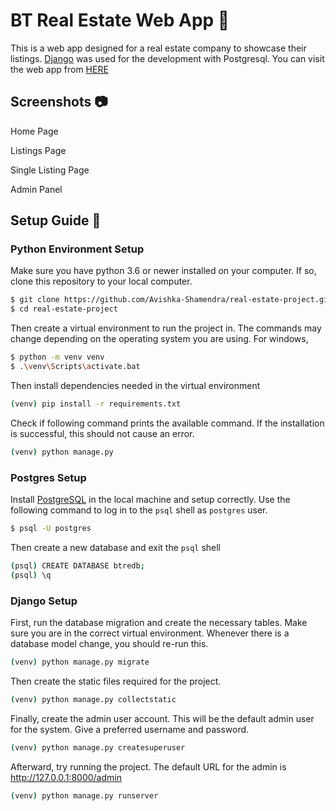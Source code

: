 # BT Real Estate Web App :house_with_garden:

This is a web app designed for a real estate company to showcase their listings. [Django](https://www.djangoproject.com/) was used for the development with Postgresql. You can visit the web app from [HERE](http://167.172.155.174/)

## Screenshots :camera:

Home Page

Listings Page

Single Listing Page

Admin Panel

## Setup Guide :raised_hands:

### Python Environment Setup 

Make sure you have python 3.6 or newer installed on your computer. If so, clone this repository to your local computer.

```bash
$ git clone https://github.com/Avishka-Shamendra/real-estate-project.git
$ cd real-estate-project
```

Then create a virtual environment to run the project in. The commands may change depending on the operating system you are using. For windows,

```bash
$ python -m venv venv
$ .\venv\Scripts\activate.bat
```

Then install dependencies needed in the virtual environment

```bash
(venv) pip install -r requirements.txt 
```

Check if following command prints the available command. If the installation is successful, this should not cause an error.

```bash
(venv) python manage.py
```

### Postgres Setup

Install [PostgreSQL](https://www.postgresql.org/) in the local machine and setup correctly. Use the following command to log in to the `psql` shell as `postgres` user.

```bash
$ psql -U postgres
```
Then create a new database and exit the `psql` shell

```bash
(psql) CREATE DATABASE btredb;
(psql) \q
```
### Django Setup

First, run the database migration and create the necessary tables. Make sure you are in the correct virtual environment. Whenever there is a database model change, you should re-run this.

```bash
(venv) python manage.py migrate
```
Then create the static files required for the project.

```bash
(venv) python manage.py collectstatic
```

Finally, create the admin user account. This will be the default admin user for the system. Give a preferred username and password.

```bash
(venv) python manage.py createsuperuser
```
Afterward, try running the project. The default URL for the admin is <http://127.0.0.1:8000/admin>

```bash
(venv) python manage.py runserver
```
